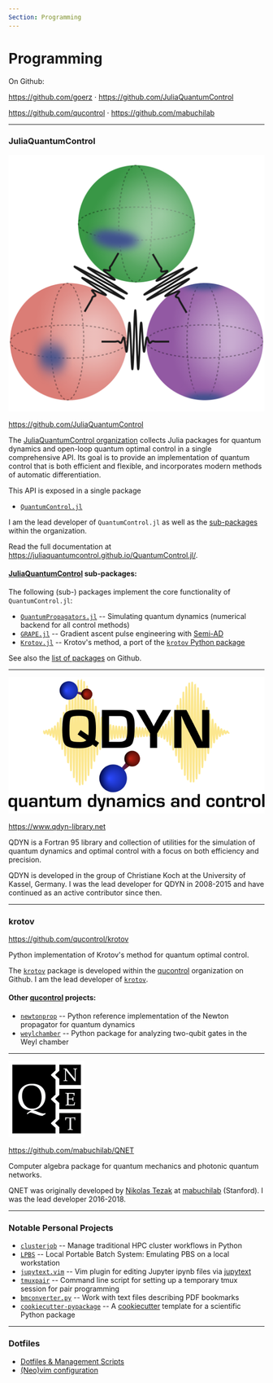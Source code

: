 ```yaml
---
Section: Programming
---
```


# Programming

On Github:

<i class="fa fa-github-square fa-lg"></i>  <https://github.com/goerz> ⋅
<i class="fa fa-github-square fa-lg"></i>  <https://github.com/JuliaQuantumControl>

<i class="fa fa-github-square fa-lg"></i>  <https://github.com/qucontrol> ⋅
<i class="fa fa-github-square fa-lg"></i>  <https://github.com/mabuchilab>

-------

### JuliaQuantumControl

<div class="row">
<div class="col-md-4"><img src="juliaquantumcontrol.svg" alt="JuliaQuantumControl Logo"></img></div>
<div class="col-md-6">
<p><a href="https://github.com/JuliaQuantumControl">https://github.com/JuliaQuantumControl</a></p>
<p>
The <a href="https://github.com/JuliaQuantumControl">JuliaQuantumControl organization</a> collects Julia packages for quantum dynamics and open-loop quantum optimal control in a single comprehensive API.
Its goal is to provide an implementation of quantum control that is both efficient and flexible, and incorporates modern methods of automatic differentiation.
</p>
<p>
This API is exposed in a single package
<ul>
  <li>
    <a href="https://github.com/JuliaQuantumControl/QuantumControl.jl"><code>QuantumControl.jl</code></a>
  </li>
</ul>
</p>
<p>
I am the lead developer of <code>QuantumControl.jl</code> as well as the <a href="#juliaquantumcontrol-sub-packages">sub-packages</a> within the organization.
</p>
<p>
Read the full documentation at <a href="https://juliaquantumcontrol.github.io/QuantumControl.jl/">https://juliaquantumcontrol.github.io/QuantumControl.jl/</a>.
</p>
</div>
</div>

#### <i class="fa fa-github-square fa-lg"></i> [JuliaQuantumControl](https://github.com/JuliaQuantumControl) sub-packages:

The following (sub-) packages implement the core functionality of `QuantumControl.jl`:

* [`QuantumPropagators.jl`](https://github.com/JuliaQuantumControl/QuantumPropagators.jl) -- Simulating quantum dynamics (numerical backend for all control methods)
* [`GRAPE.jl`](https://github.com/JuliaQuantumControl/GRAPE.jl) -- Gradient ascent pulse engineering with [Semi-AD](https://arxiv.org/abs/2205.15044)
* [`Krotov.jl`](https://github.com/JuliaQuantumControl/Krotov.jl) -- Krotov's method, a port of the [`krotov` Python package](#krotov)

See also the [list of packages](https://github.com/JuliaQuantumControl#packages) on Github.

-------


<div class="row" id="QDYN">
<div class="col-md-4"><img src="qdyn.svg" alt="QDYN Logo"></img></div>
<div class="col-md-6">
<p><a href="https://www.qdyn-library.net">https://www.qdyn-library.net</a></p>
<p>
QDYN is a Fortran 95 library and collection of utilities for the
simulation of quantum dynamics and optimal control with a focus on both
efficiency and precision.
</p>
<p>
QDYN is developed in the group of Christiane Koch at the University of Kassel, Germany.
I was the lead developer for QDYN in 2008-2015 and have continued as an active
contributor since then.
</p>
</div>
</div>

-------

### krotov

<https://github.com/qucontrol/krotov>

Python implementation of Krotov's method for quantum optimal control.

The [`krotov`](https://github.com/qucontrol/krotov) package is developed within the <i class="fa fa-github-square fa-lg"></i> [qucontrol](https://github.com/qucontrol) organization on Github. I am the lead developer of [`krotov`](https://github.com/qucontrol/krotov).


#### Other <i class="fa fa-github-square fa-lg"></i> [qucontrol](https://github.com/qucontrol) projects:

* [`newtonprop`](https://github.com/qucontrol/newtonprop) -- Python reference implementation of the Newton propagator for quantum dynamics
* [`weylchamber`](https://github.com/qucontrol/weylchamber) -- Python package for analyzing two-qubit gates in the Weyl chamber

-------

<div class="row" id="QNET">
<div class="col-md-2"><img src="qnet_logo_medium.png" alt="QNET Logo"></img></div>
<div class="col-md-8">
<p><a href="https://github.com/mabuchilab/QNET">https://github.com/mabuchilab/QNET</a></p>
<p>
Computer algebra package for quantum mechanics and photonic quantum networks.
</p>
<p>
QNET was originally developed by <a href="https://github.com/ntezak">Nikolas Tezak</a> at <i class="fa fa-github-square fa-lg"></i> <a href="https://github.com/mabuchilab">mabuchilab</a> (Stanford). I was the lead developer 2016-2018.
</p>
</div>
</div>

-------

### Notable Personal Projects

* [`clusterjob`](https://github.com/goerz/clusterjob) -- Manage traditional HPC cluster workflows in Python
* [`LPBS`](https://github.com/goerz/LPBS) -- Local Portable Batch System: Emulating PBS on a local workstation
* [`jupytext.vim`](https://github.com/goerz/jupytext.vim) -- Vim plugin for editing Jupyter ipynb files via [jupytext](https://github.com/mwouts/jupytext)
* [`tmuxpair`](https://github.com/goerz/tmuxpair) -- Command line script for setting up a temporary tmux session for pair programming
* [`bmconverter.py`](https://github.com/goerz/bmconverter.py) -- Work with text files describing PDF bookmarks
* [`cookiecutter-pypackage`](https://github.com/goerz/cookiecutter-pypackage) -- A [cookiecutter](https://github.com/cookiecutter/cookiecutter) template for a scientific Python package

-------

### Dotfiles

* [Dotfiles & Management Scripts](https://github.com/goerz/dotfiles)
* [(Neo)vim configuration](https://github.com/goerz/vimrc)
